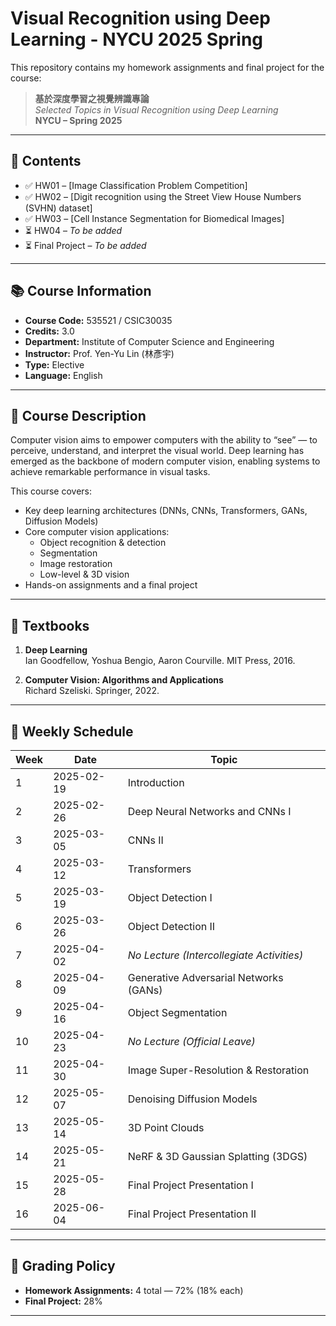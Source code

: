# Visual Recognition using Deep Learning - NYCU 2025 Spring

This repository contains my homework assignments and final project for the course:

> **基於深度學習之視覺辨識專論**  
> *Selected Topics in Visual Recognition using Deep Learning*  
> **NYCU – Spring 2025**

---

## 📂 Contents

- ✅ HW01 – [Image Classification Problem Competition]
- ✅ HW02 – [Digit recognition using the Street View House Numbers (SVHN) dataset]
- ✅ HW03 – [Cell Instance Segmentation for Biomedical Images]
- ⏳ HW04 – *To be added*
- ⏳ Final Project – *To be added*

---

## 📚 Course Information

- **Course Code:** 535521 / CSIC30035  
- **Credits:** 3.0  
- **Department:** Institute of Computer Science and Engineering  
- **Instructor:** Prof. Yen-Yu Lin (林彥宇)   
- **Type:** Elective  
- **Language:** English

---

## 🧠 Course Description

Computer vision aims to empower computers with the ability to “see” — to perceive, understand, and interpret the visual world. Deep learning has emerged as the backbone of modern computer vision, enabling systems to achieve remarkable performance in visual tasks.

This course covers:

- Key deep learning architectures (DNNs, CNNs, Transformers, GANs, Diffusion Models)
- Core computer vision applications:  
  - Object recognition & detection  
  - Segmentation  
  - Image restoration  
  - Low-level & 3D vision  
- Hands-on assignments and a final project

---

## 📘 Textbooks

1. **Deep Learning**  
   Ian Goodfellow, Yoshua Bengio, Aaron Courville. MIT Press, 2016.

2. **Computer Vision: Algorithms and Applications**  
   Richard Szeliski. Springer, 2022.

---

## 📅 Weekly Schedule

| Week | Date       | Topic                                              |
|------|------------|----------------------------------------------------|
| 1    | 2025-02-19 | Introduction                                       |
| 2    | 2025-02-26 | Deep Neural Networks and CNNs I                    |
| 3    | 2025-03-05 | CNNs II                                            |
| 4    | 2025-03-12 | Transformers                                       |
| 5    | 2025-03-19 | Object Detection I                                 |
| 6    | 2025-03-26 | Object Detection II                                |
| 7    | 2025-04-02 | *No Lecture (Intercollegiate Activities)*         |
| 8    | 2025-04-09 | Generative Adversarial Networks (GANs)            |
| 9    | 2025-04-16 | Object Segmentation                                |
| 10   | 2025-04-23 | *No Lecture (Official Leave)*                     |
| 11   | 2025-04-30 | Image Super-Resolution & Restoration               |
| 12   | 2025-05-07 | Denoising Diffusion Models                         |
| 13   | 2025-05-14 | 3D Point Clouds                                    |
| 14   | 2025-05-21 | NeRF & 3D Gaussian Splatting (3DGS)                |
| 15   | 2025-05-28 | Final Project Presentation I                       |
| 16   | 2025-06-04 | Final Project Presentation II                      |

---

## 📝 Grading Policy

- **Homework Assignments:** 4 total — 72% (18% each)
- **Final Project:** 28%

---
